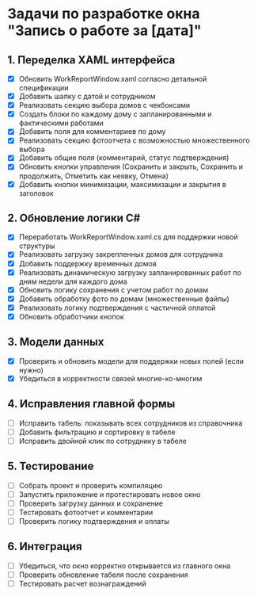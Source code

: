 # Задачи по разработке окна "Запись о работе за [дата]"

## 1. Переделка XAML интерфейса
- [x] Обновить WorkReportWindow.xaml согласно детальной спецификации
- [x] Добавить шапку с датой и сотрудником
- [x] Реализовать секцию выбора домов с чекбоксами
- [x] Создать блоки по каждому дому с запланированными и фактическими работами
- [x] Добавить поля для комментариев по дому
- [x] Реализовать секцию фотоотчета с возможностью множественного выбора
- [x] Добавить общие поля (комментарий, статус подтверждения)
- [x] Обновить кнопки управления (Сохранить и закрыть, Сохранить и продолжить, Отметить как неявку, Отмена)
- [x] Добавить кнопки минимизации, максимизации и закрытия в заголовок

## 2. Обновление логики C#
- [x] Переработать WorkReportWindow.xaml.cs для поддержки новой структуры
- [x] Реализовать загрузку закрепленных домов для сотрудника
- [x] Добавить поддержку временных домов
- [x] Реализовать динамическую загрузку запланированных работ по дням недели для каждого дома
- [x] Обновить логику сохранения с учетом работ по домам
- [x] Добавить обработку фото по домам (множественные файлы)
- [x] Реализовать логику подтверждения с частичной оплатой
- [x] Обновить обработчики кнопок

## 3. Модели данных
- [x] Проверить и обновить модели для поддержки новых полей (если нужно)
- [x] Убедиться в корректности связей многие-ко-многим

## 4. Исправления главной формы
- [ ] Исправить табель: показывать всех сотрудников из справочника
- [ ] Добавить фильтрацию и сортировку в табеле
- [ ] Исправить двойной клик по сотруднику в табеле

## 5. Тестирование
- [ ] Собрать проект и проверить компиляцию
- [ ] Запустить приложение и протестировать новое окно
- [ ] Проверить загрузку данных и сохранение
- [ ] Тестировать фотоотчет и комментарии
- [ ] Проверить логику подтверждения и оплаты

## 6. Интеграция
- [ ] Убедиться, что окно корректно открывается из главного окна
- [ ] Проверить обновление табеля после сохранения
- [ ] Тестировать расчет вознаграждений
